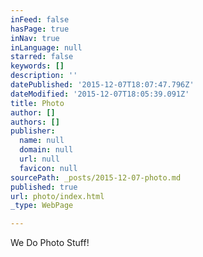 ```yaml
---
inFeed: false
hasPage: true
inNav: true
inLanguage: null
starred: false
keywords: []
description: ''
datePublished: '2015-12-07T18:07:47.796Z'
dateModified: '2015-12-07T18:05:39.091Z'
title: Photo
author: []
authors: []
publisher:
  name: null
  domain: null
  url: null
  favicon: null
sourcePath: _posts/2015-12-07-photo.md
published: true
url: photo/index.html
_type: WebPage

---
```

We Do Photo Stuff!